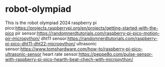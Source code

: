# robot-olympiad
This is the robot olympiad 2024
raspberry pi pico:https://projects.raspberrypi.org/en/projects/getting-started-with-the-pico
pir sensor:https://randomnerdtutorials.com/raspberry-pi-pico-motion-pir-micropython/
dht11 sensor:https://randomnerdtutorials.com/raspberry-pi-pico-dht11-dht22-micropython/
ultrasonic sensor:https://www.tomshardware.com/how-to/raspberry-pi-pico-ultrasonic-sensor
heart rate sensor:https://peppe8o.com/pulse-sensor-with-raspberry-pi-pico-hearth-beat-chech-with-micropython/
